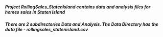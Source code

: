 ##### Project RollingSales_StatenIsland contains data and analysis files for homes sales in Staten Island
##### There are 2 subdirectories Data and Analysis. The Data Directory has the data file - rollingsales_statenisland.csv
